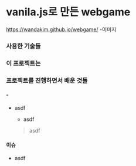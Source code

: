 # vanila.js로 만든 webgame
https://wandakim.github.io/webgame/
-이미지

### 사용한 기술들 

### 이 프로젝트는 

### 프로젝트를 진행하면서 배운 것들 

#### -

- asdf

  - asdf

  > asdf

#### 이슈

- asdf

```js

```


